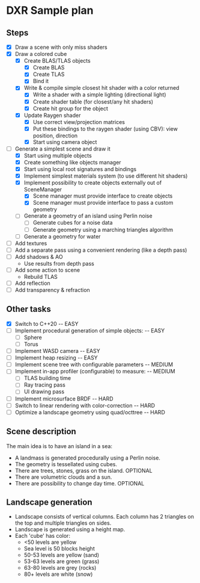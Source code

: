 # DXR Sample plan

## Steps

- [x] Draw a scene with only miss shaders
- [x] Draw a colored cube
    - [x] Create BLAS/TLAS objects
        - [x] Create BLAS
        - [x] Create TLAS
        - [x] Bind it
    - [x] Write & compile simple closest hit shader with a color returned
        - [x] Write a shader with a simple lighting (directional light)
        - [x] Create shader table (for closest/any hit shaders)
        - [x] Create hit group for the object
    - [x] Update Raygen shader
        - [x] Use correct view/projection matrices
        - [x] Put these bindings to the raygen shader (using CBV): view position, direction
        - [x] Start using camera object
- [ ] Generate a simplest scene and draw it
    - [x] Start using multiple objects
    - [x] Create something like objects manager
    - [x] Start using local root signatures and bindings
    - [x] Implement simplest materials system (to use different hit shaders)
    - [X] Implement possibility to create objects externally out of SceneManager
        - [X] Scene manager must provide interface to create objects
        - [X] Scene manager must provide interface to pass a custom geometry
    - [ ] Generate a geometry of an island using Perlin noise
        - [ ] Generate cubes for a noise data
        - [ ] Generate geometry using a marching triangles algorithm
    - [ ] Generate a geometry for water
- [ ] Add textures
- [ ] Add a separate pass using a convenient rendering (like a depth pass)
- [ ] Add shadows & AO
    * Use results from depth pass
- [ ] Add some action to scene
    * Rebuild TLAS
- [ ] Add reflection
- [ ] Add transparency & refraction

## Other tasks

- [x] Switch to C++20 -- EASY
- [ ] Implement procedural generation of simple objects: -- EASY
    - [ ] Sphere
    - [ ] Torus
- [ ] Implement WASD camera -- EASY
- [ ] Implement heap resizing -- EASY
- [ ] Implement scene tree with configurable parameters -- MEDIUM
- [ ] Implement in-app profiler (configurable) to measure: -- MEDIUM
    - [ ] TLAS building time
    - [ ] Ray tracing pass
    - [ ] UI drawing pass
- [ ] Implement microsurface BRDF -- HARD
- [ ] Switch to linear rendering with color-correction -- HARD
- [ ] Optimize a landscape geometry using quad/octtree -- HARD

## Scene description

The main idea is to have an island in a sea:

- A landmass is generated procedurally using a Perlin noise.
- The geometry is tessellated using cubes.
- There are trees, stones, grass on the island. OPTIONAL
- There are volumetric clouds and a sun.
- There are possibility to change day time. OPTIONAL

## Landscape generation

- Landscape consists of vertical columns. Each column has 2 triangles on the top and multiple triangles on sides.
- Landscape is generated using a height map.
- Each 'cube' has color:
    - <50 levels are yellow
    - Sea level is 50 blocks height
    - 50-53 levels are yellow (sand)
    - 53-63 levels are green (grass)
    - 63-80 levels are grey (rocks)
    - 80+ levels are white (snow)
